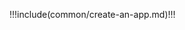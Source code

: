 <IntegrationDetailCard :title="`Create an Application in ${$localeConfig.brandName}`">

!!!include(common/create-an-app.md)!!!

<!-- In order to connect your users and the third-party IdP, you need to register an application in {{$localeConfig.brandName}}. Go to [**Approw console**](https://console.approw.com) > **Application** and click "**create an application**". -->

<!-- ![](~@imagesEnUs/integration/ali-cloud/1-4.jpg) -->

<!-- Configure the **Application Name**, **Authentication URL** and **Callback URL** and then click "**Create**". -->

<!-- ![](~@imagesEnUs/integration/ali-cloud/1-5.jpg) -->

</IntegrationDetailCard>
